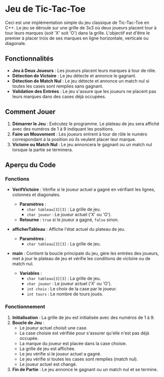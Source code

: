 
# Jeu de Tic-Tac-Toe

Ceci est une implémentation simple du jeu classique de Tic-Tac-Toe en C++. Le jeu se déroule sur une grille de 3x3 où deux joueurs placent tour à tour leurs marques (soit 'X' soit 'O') dans la grille. L'objectif est d'être le premier à placer trois de ses marques en ligne horizontale, verticale ou diagonale.

## Fonctionnalités

- **Jeu à Deux Joueurs** : Les joueurs placent leurs marques à tour de rôle.
- **Détection de Victoire** : Le jeu détecte et annonce le gagnant.
- **Détection de Match Nul** : Le jeu détecte et annonce un match nul si toutes les cases sont remplies sans gagnant.
- **Validation des Entrées** : Le jeu s'assure que les joueurs ne placent pas leurs marques dans des cases déjà occupées.

## Comment Jouer

1. **Démarrer le Jeu** : Exécutez le programme. Le plateau de jeu sera affiché avec des numéros de 1 à 9 indiquant les positions.
2. **Faire un Mouvement** : Les joueurs entrent à tour de rôle le numéro correspondant à la position où ils veulent placer leur marque.
3. **Victoire ou Match Nul** : Le jeu annoncera le gagnant ou un match nul lorsque la partie se terminera.

## Aperçu du Code

### Fonctions

- **VerifVictoire** : Vérifie si le joueur actuel a gagné en vérifiant les lignes, colonnes et diagonales.
  - **Paramètres** :
    - `char tableau[3][3]` : La grille de jeu.
    - `char joueur` : Le joueur actuel ('X' ou 'O').
  - **Retourne** : `true` si le joueur a gagné, `false` sinon.

- **afficherTableau** : Affiche l'état actuel du plateau de jeu.
  - **Paramètres** :
    - `char tableau[3][3]` : La grille de jeu.

- **main** : Contient la boucle principale du jeu, gère les entrées des joueurs, met à jour le plateau de jeu et vérifie les conditions de victoire ou de match nul.
  - **Variables** :
    - `char tableau[3][3]` : La grille de jeu.
    - `char joueur` : Le joueur actuel ('X' ou 'O').
    - `int choix` : Le choix de la case par le joueur.
    - `int tours` : Le nombre de tours joués.

### Fonctionnement

1. **Initialisation** : La grille de jeu est initialisée avec des numéros de 1 à 9.
2. **Boucle de Jeu** :
   - Le joueur actuel choisit une case.
   - La case choisie est vérifiée pour s'assurer qu'elle n'est pas déjà occupée.
   - La marque du joueur est placée dans la case choisie.
   - La grille de jeu est affichée.
   - Le jeu vérifie si le joueur actuel a gagné.
   - Le jeu vérifie si toutes les cases sont remplies (match nul).
   - Le joueur actuel est changé.
3. **Fin de Partie** : Le jeu annonce le gagnant ou un match nul et se termine.
